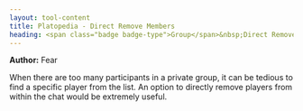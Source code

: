 ```yaml
---
layout: tool-content
title: Platopedia - Direct Remove Members
heading: <span class="badge badge-type">Group</span>&nbsp;Direct Remove Members
---
```


<div class="linebreak"></div>

**Author:** Fear

When there are too many participants in a private group, it can be tedious to find a specific player from the list. An option to directly remove players from within the chat would be extremely useful.

<div class="linebreak"></div>

<div class="content-image" data-url="/docs/assets/images/concepts/directremovemembers.png" data-width="600px" data-label=""></div>

<div class="linebreak"></div>